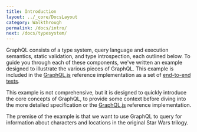 ```yaml
---
title: Introduction
layout: ../_core/DocsLayout
category: Walkthrough
permalink: /docs/intro/
next: /docs/typesystem/
---
```


GraphQL consists of a type system, query language and execution semantics,
static validation, and type introspection, each outlined below. To guide you
through each of these components, we've written an example designed to
illustrate the various pieces of GraphQL. This example is included in the
[GraphQL.js](https://github.com/graphql/graphql-js) reference implementation
as a set of [end-to-end tests](https://github.com/graphql/graphql-js/tree/master/src/__tests__).

This example is not comprehensive, but it is designed to quickly introduce
the core concepts of GraphQL, to provide some context before diving into
the more detailed specification or the [GraphQL.js](https://github.com/graphql/graphql-js)
reference implementation.

The premise of the example is that we want to use GraphQL to query for
information about characters and locations in the original Star Wars
trilogy.
